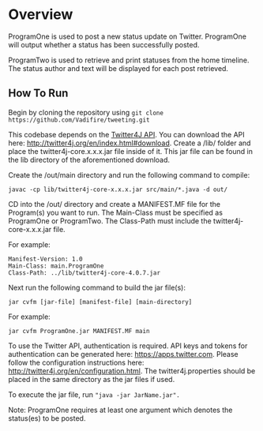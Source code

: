# Overview
ProgramOne is used to post a new status update on Twitter. ProgramOne will output whether a status has been successfully posted.

ProgramTwo is used to retrieve and print statuses from the home timeline. The status author and text will be displayed for each post retrieved.

## How To Run

Begin by cloning the repository using ```git clone https://github.com/Vadifire/tweeting.git```

This codebase depends on the [Twitter4J API](http://twitter4j.org/). You can download the API here: http://twitter4j.org/en/index.html#download. Create a /lib/ folder and place the twitter4j-core.x.x.x.jar file inside of it. This jar file can be found in the lib directory of the aforementioned download.

Create the /out/main directory and run the following command to compile:

```
javac -cp lib/twitter4j-core-x.x.x.jar src/main/*.java -d out/
```

CD into the /out/ directory and create a MANIFEST.MF file for the Program(s) you want to run. The Main-Class must be specified as ProgramOne or ProgramTwo. The Class-Path must include the twitter4j-core-x.x.x.jar file. 

For example:
```
Manifest-Version: 1.0
Main-Class: main.ProgramOne
Class-Path: ../lib/twitter4j-core-4.0.7.jar

```

Next run the following command to build the jar file(s):
```
jar cvfm [jar-file] [manifest-file] [main-directory]
```

For example: 

```
jar cvfm ProgramOne.jar MANIFEST.MF main
```

To use the Twitter API, authentication is required.  API keys and tokens for authentication can be generated here: https://apps.twitter.com. Please follow the configuration instructions here: http://twitter4j.org/en/configuration.html. The twitter4j.properties should be placed in the same directory as the jar files if used.

To execute the jar file, run ``` "java -jar JarName.jar". ```

Note: ProgramOne requires at least one argument which denotes the status(es) to be posted. 

